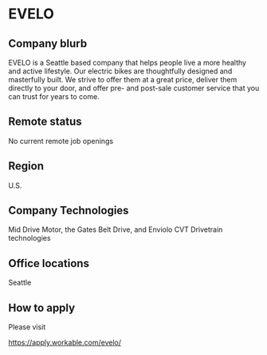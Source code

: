# EVELO

## Company blurb

EVELO is a Seattle based company that helps people live a more healthy and active lifestyle. Our electric bikes are thoughtfully designed and masterfully built. We strive to offer them at a great price, deliver them directly to your door, and offer pre- and post-sale customer service that you can trust for years to come.

## Remote status

No current remote job openings

## Region

U.S.

## Company Technologies

Mid Drive Motor, the Gates Belt Drive, and Enviolo CVT Drivetrain technologies

## Office locations

Seattle

## How to apply

Please visit 

https://apply.workable.com/evelo/